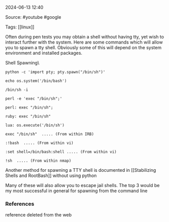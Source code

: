 
2024-06-13 12:40

Source: #youtube #google

Tags: [[linux]]

Often during pen tests you may obtain a shell without having tty, yet wish to interact further with the system. Here are some commands which will allow you to spawn a tty shell. Obviously some of this will depend on the system environment and installed packages.

Shell Spawning\

```
python -c 'import pty; pty.spawn("/bin/sh")'

echo os.system('/bin/bash') 

/bin/sh -i

perl -e 'exec "/bin/sh";'

perl: exec "/bin/sh";

ruby: exec "/bin/sh"

lua: os.execute('/bin/sh')

exec "/bin/sh"  ..... (From within IRB)

:!bash  ..... (From within vi) 

:set shell=/bin/bash:shell ..... (From within vi)

!sh  ..... (From within nmap)
```

Another method for spawning a TTY shell is documented in [[Stabilizing Shells and RootBash]] without using python

Many of these will also allow you to escape jail shells. The top 3 would be my most successful in general for spawning from the command line

### References
reference deleted from the web